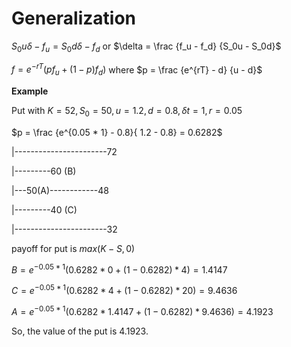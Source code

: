 Generalization
================

$S_0u \delta - f_u = S_0d \delta - f_d$ or
$\delta = \frac {f_u - f_d} {S_0u - S_0d}$

$f = e^{-rT} (p f_u + (1 - p) f_d)$
where $p = \frac {e^{rT} - d} {u - d}$

**Example**

Put with $K = 52, S_0 = 50, u = 1.2, d=0.8, \delta t = 1, r = 0.05$

$p = \frac {e^{0.05 * 1} - 0.8}{ 1.2 - 0.8} = 0.6282$

|-----------------------72

|---------60 (B)

|---50(A)------------48

|---------40 (C)

|-----------------------32

payoff for put is $max(K - S, 0)$

$B = e^{-0.05 * 1} (0.6282 * 0 + (1-0.6282) * 4) = 1.4147$

$C = e^{-0.05 * 1} (0.6282 * 4 + (1-0.6282) * 20) = 9.4636$

$A = e^{-0.05 * 1} (0.6282 * 1.4147 + (1-0.6282) * 9.4636) =4.1923$

So, the value of the put is 4.1923.
